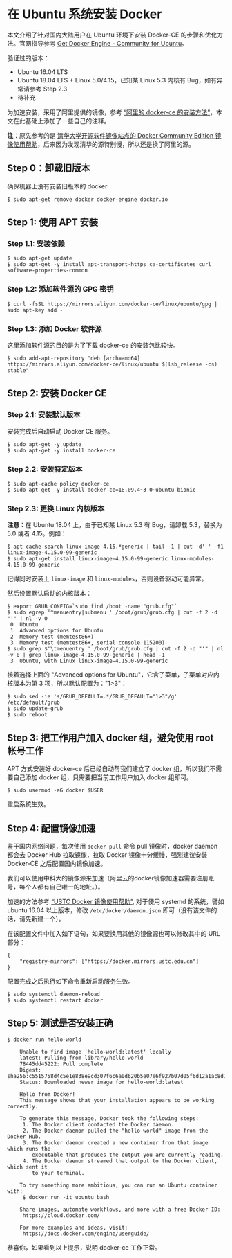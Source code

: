 # 在 Ubuntu 系统安装 Docker

本文介绍了针对国内大陆用户在 Ubuntu 环境下安装 Docker-CE 的步骤和优化方法。官网指导参考 [Get Docker Engine - Community for Ubuntu](https://docs.docker.com/install/linux/docker-ce/ubuntu/)。

验证过的版本：

- Ubuntu 16.04 LTS
- Ubuntu 18.04 LTS + Linux 5.0/4.15，已知某 Linux 5.3 内核有 Bug，如有异常请参考 Step 2.3
- 待补充

为加速安装，采用了阿里提供的镜像，参考 [“阿里的 docker-ce 的安装方法”](https://developer.aliyun.com/mirror/docker-ce?spm=a2c6h.13651102.0.0.53322f70PlMeFc)，本文在此基础上添加了一些自己的注释。

**注**：原先参考的是 [清华大学开源软件镜像站点的 Docker Community Edition 镜像使用帮助](https://mirror.tuna.tsinghua.edu.cn/help/docker-ce/)，后来因为发现清华的源特别慢，所以还是换了阿里的源。

## Step 0：卸载旧版本

  确保机器上没有安装旧版本的 docker

    $ sudo apt-get remove docker docker-engine docker.io

## Step 1: 使用 APT 安装

### Step 1.1: 安装依赖

    $ sudo apt-get update
    $ sudo apt-get -y install apt-transport-https ca-certificates curl software-properties-common


### Step 1.2: 添加软件源的 GPG 密钥

    $ curl -fsSL https://mirrors.aliyun.com/docker-ce/linux/ubuntu/gpg | sudo apt-key add -


### Step 1.3: 添加 Docker 软件源


  这里添加软件源的目的是为了下载 docker-ce 的安装包比较快。

    $ sudo add-apt-repository "deb [arch=amd64] https://mirrors.aliyun.com/docker-ce/linux/ubuntu $(lsb_release -cs) stable"


## Step 2: 安装 Docker CE

### Step 2.1: 安装默认版本

  安装完成后自动启动 Docker CE 服务。


    $ sudo apt-get -y update
    $ sudo apt-get -y install docker-ce

### Step 2.2: 安装特定版本

    $ sudo apt-cache policy docker-ce
    $ sudo apt-get -y install docker-ce=18.09.4~3-0~ubuntu-bionic


### Step 2.3: 更换 Linux 内核版本

  **注意**：在 Ubuntu 18.04 上，由于已知某 Linux 5.3 有 Bug，请卸载 5.3，替换为 5.0 或者 4.15。例如：

    $ apt-cache search linux-image-4.15.*generic | tail -1 | cut -d' ' -f1
    linux-image-4.15.0-99-generic
    $ sudo apt-get install linux-image-4.15.0-99-generic linux-modules-4.15.0-99-generic

  记得同时安装上 `linux-image` 和 `linux-modules`，否则设备驱动可能异常。

  然后设置默认启动的内核版本：

    $ export GRUB_CONFIG=`sudo find /boot -name "grub.cfg"`
    $ sudo egrep '^menuentry|submenu ' /boot/grub/grub.cfg | cut -f 2 -d "'" | nl -v 0
     0	Ubuntu
     1	Advanced options for Ubuntu
     2	Memory test (memtest86+)
     3	Memory test (memtest86+, serial console 115200)
    $ sudo grep $'\tmenuentry ' /boot/grub/grub.cfg | cut -f 2 -d "'" | nl -v 0 | grep linux-image-4.15.0-99-generic | head -1
     3	Ubuntu, with Linux linux-image-4.15.0-99-generic

  接着选择上面的 "Advanced options for Ubuntu"，它含子菜单，子菜单对应内核版本为第 3 项，所以默认配置为："1>3"：

    $ sudo sed -ie 's/GRUB_DEFAULT=.*/GRUB_DEFAULT="1>3"/g' /etc/default/grub
    $ sudo update-grub
    $ sudo reboot

## Step 3: 把工作用户加入 docker 组，避免使用 root 帐号工作

  APT 方式安装好 docker-ce 后已经自动帮我们建立了 docker 组，所以我们不需要自己添加 docker 组，只需要把当前工作用户加入 docker 组即可。

    $ sudo usermod -aG docker $USER


  重启系统生效。


## Step 4: 配置镜像加速

  鉴于国内网络问题，每次使用 `docker pull` 命令 pull 镜像时，docker daemon 都会去 Docker Hub 拉取镜像，拉取 Docker 镜像十分缓慢，强烈建议安装 Docker-CE 之后配置国内镜像加速。

  我们可以使用中科大的镜像源来加速（阿里云的docker镜像加速器需要注册账号，每个人都有自己唯一的地址。）。

  加速的方法参考 [“USTC Docker 镜像使用帮助”](https://lug.ustc.edu.cn/wiki/mirrors/help/docker), 对于使用 systemd 的系统，譬如 ubuntu 16.04 以上版本，修改 `/etc/docker/daemon.json` 即可（没有该文件的话，请先新建一个）。

  在该配置文件中加入如下语句，如果要换用其他的镜像源也可以修改其中的 URL 部分：

    {
        "registry-mirrors": ["https://docker.mirrors.ustc.edu.cn"]
    }


  配置完成之后执行如下命令重新启动服务生效。


    $ sudo systemctl daemon-reload
    $ sudo systemctl restart docker


## Step 5: 测试是否安装正确

    $ docker run hello-world

        Unable to find image 'hello-world:latest' locally
        latest: Pulling from library/hello-world
        78445dd45222: Pull complete
        Digest: sha256:c5515758d4c5e1e838e9cd307f6c6a0d620b5e07e6f927b07d05f6d12a1ac8d7
        Status: Downloaded newer image for hello-world:latest

        Hello from Docker!
        This message shows that your installation appears to be working correctly.

        To generate this message, Docker took the following steps:
         1. The Docker client contacted the Docker daemon.
         2. The Docker daemon pulled the "hello-world" image from the Docker Hub.
         3. The Docker daemon created a new container from that image which runs the
            executable that produces the output you are currently reading.
         4. The Docker daemon streamed that output to the Docker client, which sent it
            to your terminal.

        To try something more ambitious, you can run an Ubuntu container with:
         $ docker run -it ubuntu bash

        Share images, automate workflows, and more with a free Docker ID:
         https://cloud.docker.com/

        For more examples and ideas, visit:
         https://docs.docker.com/engine/userguide/


  恭喜你，如果看到以上提示，说明 docker-ce 工作正常。
